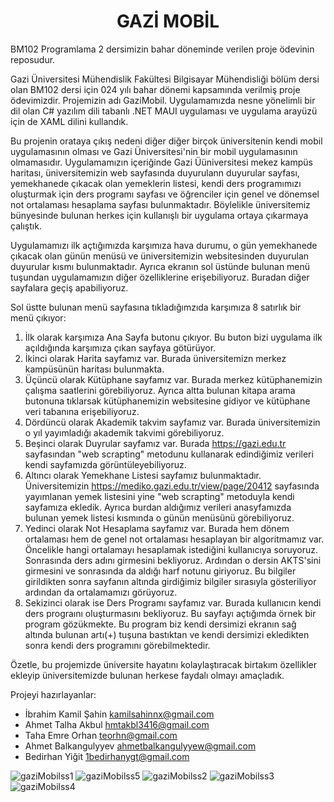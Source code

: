 <h1 align="center">GAZİ MOBİL</h1>

BM102 Programlama 2 dersimizin bahar döneminde verilen proje ödevinin reposudur.

Gazi Üniversitesi Mühendislik Fakültesi Bilgisayar Mühendisliği bölüm dersi olan BM102 dersi için 024 yılı bahar dönemi kapsamında verilmiş proje ödevimizdir. Projemizin adı GaziMobil. Uygulamamızda nesne yönelimli bir dil olan C# yazılım dili tabanlı .NET MAUI uygulaması ve uygulama arayüzü için de XAML dilini kullandık.

Bu projenin orataya çıkış nedeni diğer diğer birçok üniversitenin kendi mobil uygulamasının olması ve Gazi Üniversitesi'nin bir mobil uygulamasının olmamasıdır. Uygulamamızın içeriğinde Gazi Üüniversitesi mekez kampüs haritası, üniversitemizin web sayfasında duyurulann duyurular sayfası, yemekhanede çıkacak olan yemeklerin listesi, kendi ders programımızı oluşturmak için ders programı sayfası ve öğrenciler için genel ve dönemsel not ortalaması hesaplama sayfası bulunmaktadır. Böylelikle üniversitemiz bünyesinde bulunan herkes için kullanışlı bir uygulama ortaya çıkarmaya çalıştık. 

Uygulamamızı ilk açtığımızda karşımıza hava durumu, o gün yemekhanede çıkacak olan günün menüsü ve üniversitemizin websitesinden duyurulan duyurular kısmı bulunmaktadır. Ayrıca ekranın sol üstünde bulunan menü tuşundan uygulamamızın diğer özelliklerine erişebiliyoruz. Buradan diğer sayfalara geçiş apabiliyoruz.

Sol üstte bulunan menü sayfasına tıkladığımzıda karşımıza 8 satırlık bir menü çıkıyor:  
1. İlk olarak karşımıza Ana Sayfa butonu çıkıyor. Bu buton bizi uygulama ilk açıldığında karşımıza çıkan sayfaya götürüyor.
2. İkinci olarak Harita sayfamız var. Burada üniversitemizn merkez kampüsünün haritası bulunmakta.
3. Üçüncü olarak Kütüphane sayfamız var. Burada merkez kütüphanemizin çalışma saatlerini görebiliyoruz. Ayrıca altta bulunan kitapa arama butonuna tıklarsak kütüphanemizin websitesine gidiyor ve kütüphane veri tabanına erişebiliyoruz.
4. Dördüncü olarak Akademik takvim sayfamız var. Burada üniversitemizin o yıl yayımladığı akademik takvimi görebiliyoruz.
5. Beşinci olarak Duyrular sayfamız var. Burada https://gazi.edu.tr sayfasından "web scrapting" metodunu kullanarak edindiğimiz verileri kendi sayfamızda görüntüleyebiliyoruz.
6. Altıncı olarak Yemekhane Listesi sayfamız bulunmaktadır. Üniversitemizin https://mediko.gazi.edu.tr/view/page/20412 sayfasında yayımlanan yemek listesini yine "web scrapting" metoduyla kendi sayfamıza ekledik. Ayrıca burdan aldığımız verileri anasyfamızda bulunan yemek listesi kısmında o günün menüsünü görebiliyoruz.  
7. Yedinci olarak Not Hesaplama sayfamız var. Burada hem dönem ortalaması hem de genel not ortalaması hesaplayan bir algoritmamız var. Öncelikle hangi ortalamayı hesaplamak istediğini kullanıcıya soruyoruz. Sonrasında ders adını girmesini bekliyoruz. Ardından o dersin AKTS'sini girmesini ve sonrasında da aldığı harf notunu giriyoruz. Bu bilgiler girildikten sonra sayfanın altında girdiğimiz bilgiler sırasıyla gösteriliyor ardından da ortalamamızı görüyoruz.
8. Sekizinci olarak ise Ders Programı sayfamız var. Burada kullanıcın kendi ders prograını oluşturmasını bekliyoruz. Bu sayfayı açtığımda örnek bir program gözükmekte. Bu program biz kendi dersimizi ekranın sağ altında bulunan artı(+) tuşuna bastıktan ve kendi dersimizi ekledikten sonra kendi ders programını görebilmektedir.

Özetle, bu projemizde üniversite hayatını kolaylaştıracak birtakım özellikler ekleyip üniversitemizde bulunan herkese faydalı olmayı amaçladık.

Projeyi hazırlayanlar:  
- İbrahim Kamil Şahin kamilsahinnx@gmail.com
- Ahmet Talha Akbul   hmtakbl3416@gmail.com
- Taha Emre Orhan     teorhn@gmail.com
- Ahmet Balkangulyyev ahmetbalkangulyyew@gmail.com
- Bedirhan Yiğit      1bedirhanygt@gmail.com


![gaziMobilss1](https://github.com/shamballa1/GaziMobil/assets/87015117/5e2f6570-7945-4e8b-939a-d37237155c7f)
![gaziMobilss5](https://github.com/shamballa1/GaziMobil/assets/87015117/1ec3e557-c370-40b9-8210-1c4cfc68392e)
![gaziMobilss2](https://github.com/shamballa1/GaziMobil/assets/87015117/d18a376e-bc51-4bef-85fc-8426f38b5140)
![gaziMobilss3](https://github.com/shamballa1/GaziMobil/assets/87015117/391fb5d4-db01-4118-bf1a-bd5476c5d53a)
![gaziMobilss4](https://github.com/shamballa1/GaziMobil/assets/87015117/765dfd92-f558-4045-a1fe-3bcbdeed193f)

